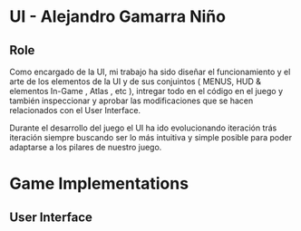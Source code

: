# UI - Alejandro Gamarra Niño
## Role
Como encargado de la UI, mi trabajo ha sido diseñar el funcionamiento y el arte de los elementos de la UI y de sus conjuintos ( MENUS, HUD & elementos In-Game , Atlas , etc ), intregar todo en el código en el juego y también inspeccionar y aprobar las modificaciones que se hacen relacionados con el User Interface.

Durante el desarrollo del juego el UI ha ido evolucionando iteración trás iteración siempre buscando ser lo más intuitiva y simple posible para poder adaptarse a los pilares de nuestro juego.

# Game Implementations
## User Interface


<!--stackedit_data:
eyJoaXN0b3J5IjpbLTEwNTgyNDk1NTAsLTE2MzE3NzkzMywyMD
c0OTI0MzQ0LDE1MjYwNzA0NDFdfQ==
-->